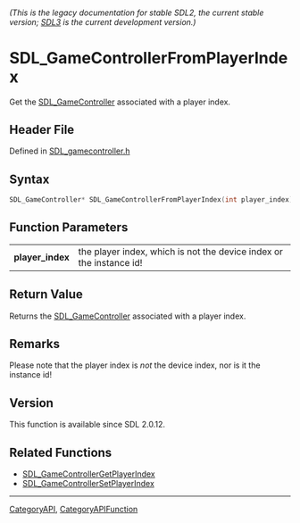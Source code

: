 ###### (This is the legacy documentation for stable SDL2, the current stable version; [SDL3](https://wiki.libsdl.org/SDL3/) is the current development version.)
# SDL_GameControllerFromPlayerIndex

Get the [SDL_GameController](SDL_GameController) associated with a player index.

## Header File

Defined in [SDL_gamecontroller.h](https://github.com/libsdl-org/SDL/blob/SDL2/include/SDL_gamecontroller.h)

## Syntax

```c
SDL_GameController* SDL_GameControllerFromPlayerIndex(int player_index);

```

## Function Parameters

|                      |                                                                     |
| -------------------- | ------------------------------------------------------------------- |
| **player_index**     | the player index, which is not the device index or the instance id! |

## Return Value

Returns the [SDL_GameController](SDL_GameController) associated with a
player index.

## Remarks

Please note that the player index is _not_ the device index, nor is it the
instance id!

## Version

This function is available since SDL 2.0.12.

## Related Functions

* [SDL_GameControllerGetPlayerIndex](SDL_GameControllerGetPlayerIndex)
* [SDL_GameControllerSetPlayerIndex](SDL_GameControllerSetPlayerIndex)

----
[CategoryAPI](CategoryAPI), [CategoryAPIFunction](CategoryAPIFunction)


